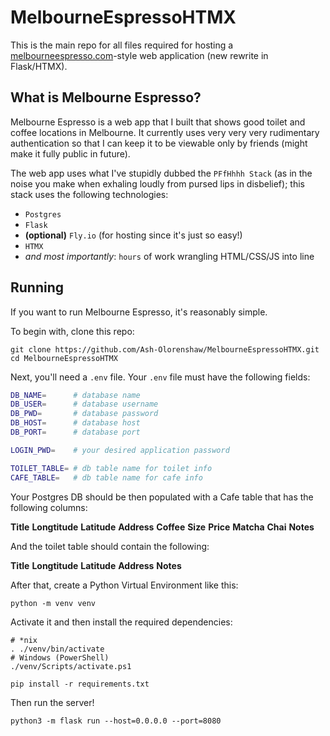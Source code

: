 # MelbourneEspressoHTMX

This is the main repo for all files required for hosting a [melbourneespresso.com](https://melbourneespresso.com)-style web application (new rewrite in Flask/HTMX).

## What is Melbourne Espresso?

Melbourne Espresso is a web app that I built that shows good toilet and coffee locations in Melbourne. It currently uses very very very rudimentary authentication so that I can keep it to be viewable only by friends (might make it fully public in future).

The web app uses what I've stupidly dubbed the `PFfHhhh Stack` (as in the noise you make when exhaling loudly from pursed lips in disbelief); this stack uses the following technologies:

 - `Postgres`
 - `Flask`
  - **(optional)** `Fly.io` (for hosting since it's just so easy!)
 - `HTMX`
 - *and most importantly*: `hours` of work wrangling HTML/CSS/JS into line

## Running

If you want to run Melbourne Espresso, it's reasonably simple. 

To begin with, clone this repo:
```nu-script
git clone https://github.com/Ash-Olorenshaw/MelbourneEspressoHTMX.git
cd MelbourneEspressoHTMX
```

Next, you'll need a `.env` file. Your `.env` file must have the following fields:

```sh
DB_NAME=      # database name
DB_USER=      # database username
DB_PWD=       # database password
DB_HOST=      # database host
DB_PORT=      # database port

LOGIN_PWD=    # your desired application password

TOILET_TABLE= # db table name for toilet info
CAFE_TABLE=   # db table name for cafe info
```

Your Postgres DB should be then populated with a Cafe table that has the following columns:

**Title** **Longtitude** **Latitude** **Address** **Coffee** **Size** **Price** **Matcha** **Chai** **Notes**

And the toilet table should contain the following:

**Title** **Longtitude** **Latitude** **Address** **Notes**

After that, create a Python Virtual Environment like this:

```nu-script
python -m venv venv
```

Activate it and then install the required dependencies:

```nu-script
# *nix
. ./venv/bin/activate
# Windows (PowerShell)
./venv/Scripts/activate.ps1

pip install -r requirements.txt
```

Then run the server!

```nu-script
python3 -m flask run --host=0.0.0.0 --port=8080
```
